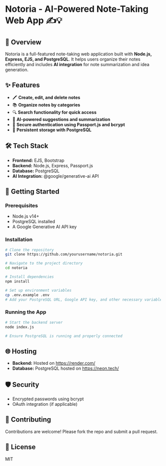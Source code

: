 # Notoria - AI-Powered Note-Taking Web App ✍️💡  

## 🚀 Overview  
Notoria is a full-featured note-taking web application built with **Node.js, Express, EJS, and PostgreSQL**. It helps users organize their notes efficiently and includes **AI integration** for note summarization and idea generation.  

## ✨ Features  
- 🖍️ **Create, edit, and delete notes**  
- 📚 **Organize notes by categories**  
- 🔍 **Search functionality for quick access**  
- 🤖 **AI-powered suggestions and summarization**  
- 🔐 **Secure authentication using Passport.js and bcrypt**  
- 📀 **Persistent storage with PostgreSQL**  

## 🛠 Tech Stack  
- **Frontend:** EJS, Bootstrap  
- **Backend:** Node.js, Express, Passport.js  
- **Database:** PostgreSQL  
- **AI Integration:** @google/generative-ai API  

## 🚀 Getting Started  

### Prerequisites  
- Node.js v14+  
- PostgreSQL installed  
- A Google Generative AI API key  

### Installation  
```bash
# Clone the repository
git clone https://github.com/yourusername/notoria.git  

# Navigate to the project directory
cd notoria  

# Install dependencies
npm install  

# Set up environment variables
cp .env.example .env  
# Add your PostgreSQL URL, Google API key, and other necessary variables  
```

### Running the App  
```bash
# Start the backend server
node index.js

# Ensure PostgreSQL is running and properly connected  
```



## 🌐 Hosting  
- **Backend:** Hosted on https://render.com/  
- **Database:** PostgreSQL hosted on https://neon.tech/

## 🛡️ Security  
- Encrypted passwords using bcrypt  
- OAuth integration (if applicable)  

## 🤝 Contributing  
Contributions are welcome! Please fork the repo and submit a pull request.  

## 📜 License  
MIT  

